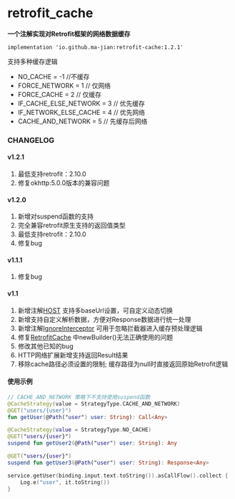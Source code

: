 # retrofit_cache

**一个注解实现对Retrofit框架的网络数据缓存**

```
implementation 'io.github.ma-jian:retrofit-cache:1.2.1'
```

支持多种缓存逻辑

- NO_CACHE = -1 //不缓存
- FORCE_NETWORK = 1 // 仅网络
- FORCE_CACHE = 2 // 仅缓存
- IF_CACHE_ELSE_NETWORK = 3 // 优先缓存
- IF_NETWORK_ELSE_CACHE = 4 // 优先网络
- CACHE_AND_NETWORK = 5 // 先缓存后网络

### **CHANGELOG**

#### v1.2.1
1. 最低支持retrofit：2.10.0
2. 修复okhttp:5.0.0版本的兼容问题

#### v1.2.0
1. 新增对suspend函数的支持
2. 完全兼容retrofit原生支持的返回值类型
3. 最低支持retrofit：2.10.0
4. 修复bug

#### v1.1.1
1. 修复bug

#### v1.1

1. 新增注解[HOST](retrofit_cache/src/main/java/com/mm/http/HOST.kt) 支持多baseUrl设置，可自定义动态切换
2. 新增支持自定义解析数据，方便对Response数据进行统一处理
3. 新增注解[IgnoreInterceptor](retrofit_cache/src/main/java/com/mm/http/IgnoreInterceptor.kt) 可用于忽略拦截器进入缓存预处理逻辑
4. 修复[RetrofitCache](retrofit_cache/src/main/java/com/mm/http/RetrofitCache.kt) 中newBuilder()无法正确使用的问题
5. 修改其他已知的bug
6. HTTP网络扩展新增支持返回Result<T>结果
7. 移除cache路径必须设置的限制; 缓存路径为null时直接返回原始Retrofit逻辑

#### 使用示例
```kotlin
// CACHE_AND_NETWORK 策略下不支持使用suspend函数
@CacheStrategy(value = StrategyType.CACHE_AND_NETWORK)
@GET("users/{user}")
fun getUser(@Path("user") user: String): Call<Any>

@CacheStrategy(value = StrategyType.NO_CACHE)
@GET("users/{user}")
suspend fun getUser2(@Path("user") user: String): Any

@GET("users/{user}")
suspend fun getUser3(@Path("user") user: String): Response<Any>
```

```kotlin
service.getUser(binding.input.text.toString()).asCallFlow().collect {
    Log.e("user", it.toString())
}
```
